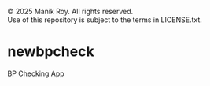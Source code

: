 © 2025 Manik Roy. All rights reserved.  
Use of this repository is subject to the terms in LICENSE.txt.

# newbpcheck
BP Checking App
